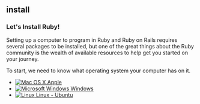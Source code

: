 ## install
### Let's Install Ruby!

Setting up a computer to program in Ruby and Ruby on Rails requires several packages to be installed, but one of the
great things about the Ruby community is the wealth of available resources to help get you started on your journey.

To start, we need to know what operating system your computer has on it.

<ul id="os-select">
  <li>
    <a id="body" href="/install/osx">
      <img src="https://github.com/danchoi/bostonrb-beginners/raw/master/public/images/osx.png"
      alt="Mac OS X" />
      Apple
    </a>
  </li>
  <li>
    <a href="/install/windows">
      <img src="https://github.com/danchoi/bostonrb-beginners/raw/master/public/images/windows.png"
      alt="Microsoft Windows" />
      Windows
    </a>
  </li>
  <li>
    <a href="install/ubuntu.markdown">
      <img src="https://github.com/danchoi/bostonrb-beginners/raw/master/public/images/tux.png"
      alt="Linux" />
      Linux - Ubuntu
    </a>
  </li>
</ul>
